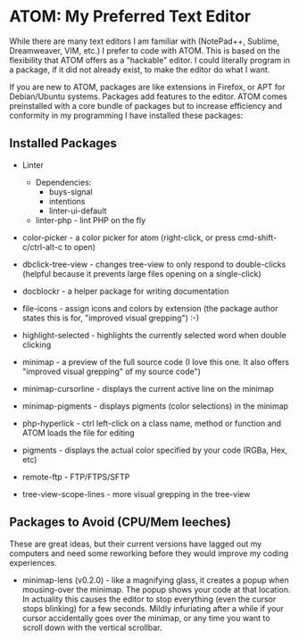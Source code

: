 # ATOM: My Preferred Text Editor

While there are many text editors I am familiar with (NotePad++, Sublime, Dreamweaver, VIM, etc.) I prefer to code with ATOM. This is based on the flexibility that ATOM offers as a "hackable" editor. I could literally program in a package, if it did not already exist, to make the editor do what I want.

If you are new to ATOM, packages are like extensions in Firefox, or APT for Debian/Ubuntu systems. Packages add features to the editor. ATOM comes preinstalled with a core bundle of packages but to increase efficiency and conformity in my programming I have installed these packages: 

## Installed Packages
- Linter
  - Dependencies:
    - buys-signal
    - intentions
    - linter-ui-default
  - linter-php - lint PHP on the fly

- color-picker - a color picker for atom (right-click, or press cmd-shift-c/ctrl-alt-c to open)
- dbclick-tree-view - changes tree-view to only respond to double-clicks (helpful because it prevents large files opening on a single-click)
- docblockr - a helper package for writing documentation
- file-icons - assign icons and colors by extension (the package author states this is for, "improved visual grepping") :-)
- highlight-selected - highlights the currently selected word when double clicking
- minimap - a preview of the full source code (I love this one. It also offers "improved visual grepping" of my source code")
- minimap-cursorline - displays the current active line on the minimap
- minimap-pigments - displays pigments (color selections) in the minimap
- php-hyperlick - ctrl left-click on a class name, method or function and ATOM loads the file for editing
- pigments - displays the actual color specified by your code (RGBa, Hex, etc)
- remote-ftp - FTP/FTPS/SFTP
- tree-view-scope-lines - more visual grepping in the tree-view

## Packages to Avoid (CPU/Mem leeches)
These are great ideas, but their current versions have lagged out my computers and need some reworking before they would improve my coding experiences.
- minimap-lens (v0.2.0) - like a magnifying glass, it creates a popup when mousing-over the minimap. The popup shows your code at that location. In actuality this causes the editor to stop everything (even the cursor stops blinking) for a few seconds. Mildly infuriating after a while if your cursor accidentally goes over the minimap, or any time you want to scroll down with the vertical scrollbar.
